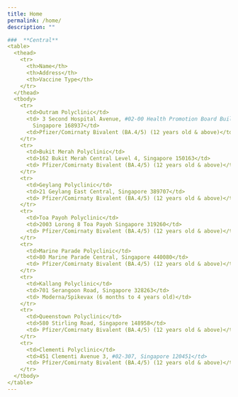 ```yaml
---
title: Home
permalink: /home/
description: ""

###  **Central**
<table>
  <thead>
    <tr>
      <th>Name</th>
      <th>Address</th>
      <th>Vaccine Type</th>
    </tr>
  </thead>
  <tbody>
    <tr>
      <td>Outram Polyclinic</td>
      <td> 3 Second Hospital Avenue, #02-00 Health Promotion Board Building,
        Singapore 168937</td>
      <td>Pfizer/Comirnaty Bivalent (BA.4/5) (12 years old & above)</td>
    </tr>	
    <tr>
      <td>Bukit Merah Polyclinic</td>
      <td>162 Bukit Merah Central Level 4, Singapore 150163</td>
      <td> Pfizer/Comirnaty Bivalent (BA.4/5) (12 years old & above)</td>
    </tr>		
    <tr>
      <td>Geylang Polyclinic</td>
      <td>21 Geylang East Central, Singapore 389707</td>
      <td> Pfizer/Comirnaty Bivalent (BA.4/5) (12 years old & above)</td>
    </tr>		
    <tr>
      <td>Toa Payoh Polyclinic</td>
      <td>2003 Lorong 8 Toa Payoh Singapore 319260</td>
      <td> Pfizer/Comirnaty Bivalent (BA.4/5) (12 years old & above)</td>
    </tr>
    <tr>
      <td>Marine Parade Polyclinic</td>
      <td>80 Marine Parade Central, Singapore 440080</td>
      <td> Pfizer/Comirnaty Bivalent (BA.4/5) (12 years old & above)</td>
    </tr>
    <tr>
      <td>Kallang Polyclinic</td>
      <td>701 Serangoon Road, Singapore 328263</td>
      <td> Moderna/Spikevax (6 months to 4 years old)</td>
    </tr> 
    <tr>
      <td>Queenstown Polyclinic</td>
      <td>580 Stirling Road, Singapore 148958</td>
      <td> Pfizer/Comirnaty Bivalent (BA.4/5) (12 years old & above)</td>
    </tr>
    <tr>
      <td>Clementi Polyclinic</td>
      <td>451 Clementi Avenue 3, #02-307, Singapore 120451</td>
      <td> Pfizer/Comirnaty Bivalent (BA.4/5) (12 years old & above)</td>
    </tr>   
  </tbody>
</table>
---
```

